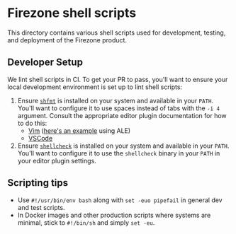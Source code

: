 # Firezone shell scripts

This directory contains various shell scripts used for development, testing, and
deployment of the Firezone product.

## Developer Setup

We lint shell scripts in CI. To get your PR to pass, you'll want to ensure your
local development environment is set up to lint shell scripts:

1. Ensure [`shfmt`](https://github.com/mvdan/sh) is installed on your system and
   available in your `PATH`. You'll want to configure it to use spaces instead
   of tabs with the `-i 4` argument. Consult the appropriate editor plugin
   documentation for how to do this:
   - [Vim](https://github.com/dense-analysis/ale/blob/master/autoload/ale/fixers/shfmt.vim)
     ([here's an example](https://github.com/jamilbk/nvim/blob/master/init.vim#L159)
     using ALE)
   - [VSCode](https://marketplace.visualstudio.com/items?itemName=mkhl.shfmt)
1. Ensure [`shellcheck`](https://github.com/koalaman/shellcheck/tree/master) is
   installed on your system and available in your `PATH`. You'll want to
   configure it to use the `shellcheck` binary in your `PATH` in your editor
   plugin settings.

## Scripting tips

- Use `#!/usr/bin/env bash` along with `set -euo pipefail` in general dev and
  test scripts.
- In Docker images and other production scripts where systems are minimal, stick
  to `#!/bin/sh` and simply `set -eu`.
